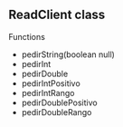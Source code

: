 ## ReadClient class
Functions 
 - pedirString(boolean null)
 - pedirInt
 - pedirDouble
 - pedirIntPositivo
 - pedirIntRango
 - pedirDoublePositivo
 - pedirDoubleRango